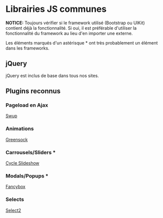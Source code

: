# Librairies JS communes
 
**NOTICE:** Toujours vérifier si le framework utilisé (Bootstrap ou UIKit) contient déjà la fonctionnalité. Si oui, il est préférable d'utiliser la fonctionnalité du framework au lieu d'en importer une externe.
 
Les éléments marqués d'un astérisque * ont très probablement un élément dans les frameworks.
## jQuery
 
jQuery est inclus de base dans tous nos sites.
 
## Plugins reconnus
 
### Pageload en Ajax
[Swup](https://swup.js.org/)
 
### Animations
[Greensock](https://greensock.com/docs/v3)
 
### Carrousels/Sliders *
[Cycle Slideshow](http://jquery.malsup.com/cycle2/demo/carousel.php)
 
### Modals/Popups *
[Fancybox](http://fancyapps.com/fancybox/3/)
 
### Selects
[Select2](https://select2.org/)
 
 

